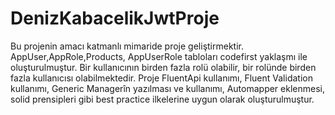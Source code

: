 # DenizKabacelikJwtProje
Bu  projenin  amacı  katmanlı  mimaride proje geliştirmektir. AppUser,AppRole,Products, AppUserRole tabloları codefirst  yaklaşmı  ile oluşturulmuştur. Bir kullanıcının  birden fazla rolü  olabilir,
bir rolünde birden fazla kullanıcısı  olabilmektedir. Proje FluentApi kullanımı, Fluent  Validation kullanımı, Generic Managerîn yazılması  ve kullanımı, Automapper eklenmesi, solid prensipleri  gibi  best  practice ilkelerine uygun olarak  oluşturulmuştur.

